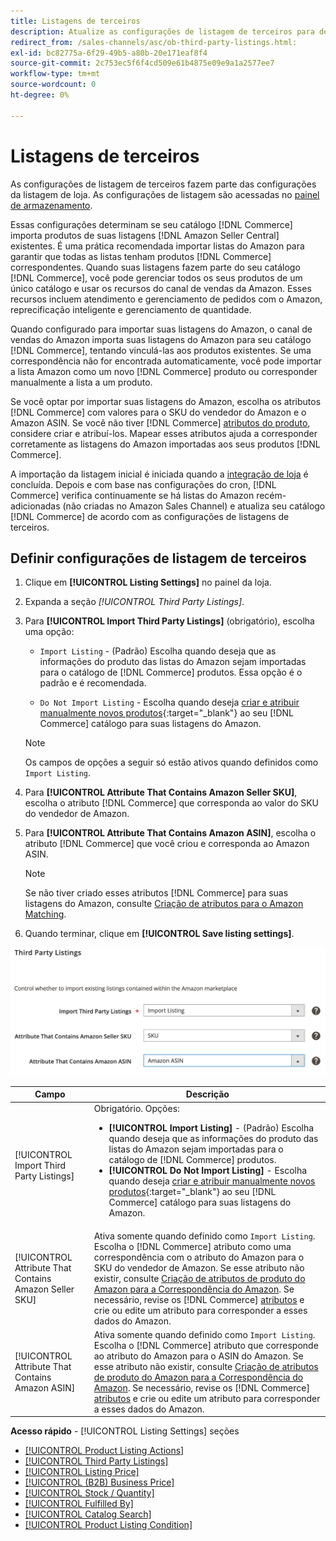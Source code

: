 ```yaml
---
title: Listagens de terceiros
description: Atualize as configurações de listagem de terceiros para determinar se seu catálogo de Comércio importa produtos de suas listagens existentes da Central de Vendas da Amazon.
redirect_from: /sales-channels/asc/ob-third-party-listings.html: 
exl-id: bc82775a-6f29-49b5-a80b-20e171eaf8f4
source-git-commit: 2c753ec5f6f4cd509e61b4875e09e9a1a2577ee7
workflow-type: tm+mt
source-wordcount: 0
ht-degree: 0%

---
```


# Listagens de terceiros

As configurações de listagem de terceiros fazem parte das configurações da listagem de loja. As configurações de listagem são acessadas no [painel de armazenamento](./amazon-store-dashboard.md).

Essas configurações determinam se seu catálogo [!DNL Commerce] importa produtos de suas listagens [!DNL Amazon Seller Central] existentes. É uma prática recomendada importar listas do Amazon para garantir que todas as listas tenham produtos [!DNL Commerce] correspondentes. Quando suas listagens fazem parte do seu catálogo [!DNL Commerce], você pode gerenciar todos os seus produtos de um único catálogo e usar os recursos do canal de vendas da Amazon. Esses recursos incluem atendimento e gerenciamento de pedidos com o Amazon, reprecificação inteligente e gerenciamento de quantidade.

Quando configurado para importar suas listagens do Amazon, o canal de vendas do Amazon importa suas listagens do Amazon para seu catálogo [!DNL Commerce], tentando vinculá-las aos produtos existentes. Se uma correspondência não for encontrada automaticamente, você pode importar a lista Amazon como um novo [!DNL Commerce] produto ou corresponder manualmente a lista a um produto.

Se você optar por importar suas listagens do Amazon, escolha os atributos [!DNL Commerce] com valores para o SKU do vendedor do Amazon e o Amazon ASIN. Se você não tiver [!DNL Commerce] [atributos do produto](./ob-creating-magento-attributes.md), considere criar e atribuí-los. Mapear esses atributos ajuda a corresponder corretamente as listagens do Amazon importadas aos seus produtos [!DNL Commerce].

A importação da listagem inicial é iniciada quando a [integração de loja](./store-integration.md) é concluída. Depois e com base nas configurações do cron, [!DNL Commerce] verifica continuamente se há listas do Amazon recém-adicionadas (não criadas no Amazon Sales Channel) e atualiza seu catálogo [!DNL Commerce] de acordo com as configurações de listagens de terceiros.

## Definir configurações de listagem de terceiros

1. Clique em **[!UICONTROL Listing Settings]** no painel da loja.

1. Expanda a seção _[!UICONTROL Third Party Listings]_.

1. Para **[!UICONTROL Import Third Party Listings]** (obrigatório), escolha uma opção:

   - `Import Listing` - (Padrão) Escolha quando deseja que as informações do produto das listas do Amazon sejam importadas para o catálogo de  [!DNL Commerce] produtos. Essa opção é o padrão e é recomendada.

   - `Do Not Import Listing` - Escolha quando deseja  [criar e atribuir manualmente novos produtos](https://docs.magento.com/user-guide/catalog/products.html){:target=&quot;_blank&quot;} ao seu  [!DNL Commerce] catálogo para suas listagens do Amazon.
   >[!NOTE]
   >Os campos de opções a seguir só estão ativos quando definidos como `Import Listing`.

1. Para **[!UICONTROL Attribute That Contains Amazon Seller SKU]**, escolha o atributo [!DNL Commerce] que corresponda ao valor do SKU do vendedor de Amazon.

1. Para **[!UICONTROL Attribute That Contains Amazon ASIN]**, escolha o atributo [!DNL Commerce] que você criou e corresponda ao Amazon ASIN.

   >[!NOTE]
   >Se não tiver criado esses atributos [!DNL Commerce] para suas listagens do Amazon, consulte [Criação de atributos para o Amazon Matching](./ob-creating-magento-attributes.md).

1. Quando terminar, clique em **[!UICONTROL Save listing settings]**.

![Listagens de terceiros](assets/amazon-third-party-listings.png)

| Campo | Descrição |
|---|---|
| [!UICONTROL Import Third Party Listings] | Obrigatório. Opções:<ul><li>**[!UICONTROL Import Listing]** - (Padrão) Escolha quando deseja que as informações do produto das listas do Amazon sejam importadas para o catálogo de  [!DNL Commerce] produtos. </li><li>**[!UICONTROL Do Not Import Listing]** - Escolha quando deseja  [criar e atribuir manualmente novos produtos](https://docs.magento.com/user-guide/catalog/products.html){:target=&quot;_blank&quot;} ao seu  [!DNL Commerce] catálogo para suas listagens do Amazon.</li></ul> |
| [!UICONTROL Attribute That Contains Amazon Seller SKU] | Ativa somente quando definido como `Import Listing`.<br>Escolha o  [!DNL Commerce] atributo como uma correspondência com o atributo do Amazon para o SKU do vendedor de Amazon. Se esse atributo não existir, consulte [Criação de atributos de produto do Amazon para a Correspondência do Amazon](./ob-creating-magento-attributes.md). Se necessário, revise os [!DNL Commerce] [atributos](./managing-attributes.md) e crie ou edite um atributo para corresponder a esses dados do Amazon. |
| [!UICONTROL Attribute That Contains Amazon ASIN] | Ativa somente quando definido como `Import Listing`.<br>Escolha o  [!DNL Commerce] atributo que corresponde ao atributo do Amazon para o ASIN do Amazon. Se esse atributo não existir, consulte [Criação de atributos de produto do Amazon para a Correspondência do Amazon](./ob-creating-magento-attributes.md). Se necessário, revise os [!DNL Commerce] [atributos](./managing-attributes.md) e crie ou edite um atributo para corresponder a esses dados do Amazon. |

**Acesso rápido**  -  [!UICONTROL Listing Settings] seções

- [[!UICONTROL Product Listing Actions]](./product-listing-actions.md)
- [[!UICONTROL Third Party Listings]](./third-party-listing-settings.md)
- [[!UICONTROL Listing Price]](./listing-price.md)
- [[!UICONTROL (B2B) Business Price]](./business-pricing.md)
- [[!UICONTROL Stock / Quantity]](./stock-quantity.md)
- [[!UICONTROL Fulfilled By]](./fulfilled-by.md)
- [[!UICONTROL Catalog Search]](./catalog-search.md)
- [[!UICONTROL Product Listing Condition]](./product-listing-condition.md)
